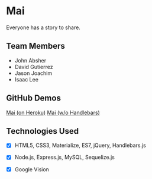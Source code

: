 # Mai
Everyone has a story to share.


## Team Members
- John Absher
- David Gutierrez
- Jason Joachim
- Isaac Lee


## GitHub Demos
[Mai (on Heroku)](https://mai-app.herokuapp.com/)
[Mai (w/o Handlebars)](https://ijlee2.github.io/Mai/public/index.html)


## Technologies Used
- [x] HTML5, CSS3, Materialize, ES7, jQuery, Handlebars.js

- [x] Node.js, Express.js, MySQL, Sequelize.js

- [x] Google Vision
